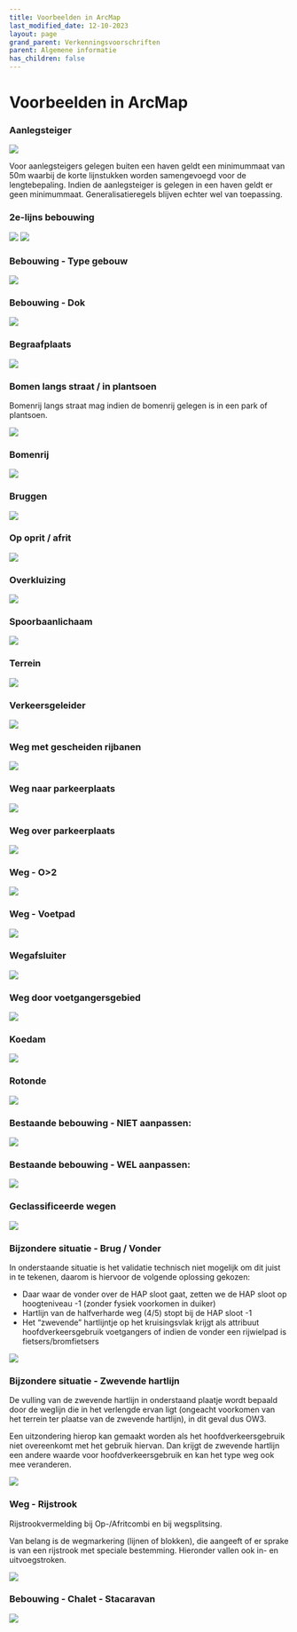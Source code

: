 ```yaml
---
title: Voorbeelden in ArcMap
last_modified_date: 12-10-2023
layout: page
grand_parent: Verkenningsvoorschriften
parent: Algemene informatie
has_children: false
---
```


Voorbeelden in ArcMap
=====================

### Aanlegsteiger

![](../../A/Aanlegsteiger/aanlegsteiger.png)

Voor aanlegsteigers gelegen buiten een haven geldt een minimummaat van 50m waarbij de korte lijnstukken worden samengevoegd voor de lengtebepaling. Indien de aanlegsteiger is gelegen in een haven geldt er geen minimummaat. Generalisatieregels blijven echter wel van toepassing.

### 2e-lijns bebouwing

![](2e_lijns_bebouwing.png)
![](2e_lijns_bebouwing-2.png)

### Bebouwing - Type gebouw

![](Bebouwing_type_gebouw.png)

### Bebouwing - Dok

![](../../D/Dok_en_Droogdok/Dok.png)

### Begraafplaats

![](../../B/Begraafplaats/begraafplaats.png)

### Bomen langs straat / in plantsoen

Bomenrij langs straat mag indien de bomenrij gelegen is in een park of plantsoen.

![](../../B/Bomenrij/Bomen_langs_straat_in_plantsoen.png)

### Bomenrij

![](../../B/Bomenrij/Bomenrij.png)

### Bruggen

![](../../B/Brug/Bruggen.png)

### Op oprit / afrit

![](Oprit_afrit.jpg)

### Overkluizing

![](../../O/Overkluizing/Overkluizing.png)

### Spoorbaanlichaam

![](Spoorbaan.jpg)

### Terrein

![](../../T/Terrein/terrein.png)

### Verkeersgeleider

![](../../V/Verkeersgeleider/Verkeersgeleider.png)

### Weg met gescheiden rijbanen

![](../../W/Wegenclassificaties/Weg_met_gescheiden_rijbanen.png)

### Weg naar parkeerplaats

![](../../P/Parkeerterrein/voorbeeld_weg_naar_parkeerplaats_704x462.png)

### Weg over parkeerplaats

![](../../P/Parkeerterrein/voorbeeld_weg_over_parkeerplaats_652x479.png)

### Weg - O>2

![](O2.jpg)

### Weg - Voetpad

![](../../V/Voetpad/Voetpad.png)

### Wegafsluiter

![](../../W/Wegafsluiting/wegafsluiting_800x700.gif)

### Weg door voetgangersgebied

![](../../V/Voetgangersgebied/Voetgangersgebied.png)

### Koedam

![](../../D/Dam/Dam_koedam.png)

### Rotonde

![](../../R/Rotonde/Rotonde.png)

### Bestaande bebouwing - NIET aanpassen:

![](bestaande_bebouwing_NIET_aanpassen_800x700.png)

### Bestaande bebouwing - WEL aanpassen:

![](bestaande_bebouwing_WEL_aanpassen_800x700.png)

### Geclassificeerde wegen

![](../../W/Wegenclassificaties/Wegclassificatie_regionale_weg.JPG)

### Bijzondere situatie - Brug / Vonder

In onderstaande situatie is het validatie technisch niet mogelijk om dit juist in te tekenen, daarom is hiervoor de volgende oplossing gekozen:

- Daar waar de vonder over de HAP sloot gaat, zetten we de HAP sloot op hoogteniveau -1 (zonder fysiek voorkomen in duiker)
- Hartlijn van de halfverharde weg (4/5) stopt bij de HAP sloot -1
- Het “zwevende” hartlijntje op het kruisingsvlak krijgt als attribuut hoofdverkeersgebruik voetgangers of indien de vonder een rijwielpad is fietsers/bromfietsers

![](Brug_vonder.png)

### Bijzondere situatie - Zwevende hartlijn

De vulling van de zwevende hartlijn in onderstaand plaatje wordt bepaald door de weglijn die in het verlengde ervan ligt (ongeacht voorkomen van het terrein ter plaatse van de zwevende hartlijn), in dit geval dus OW3.

Een uitzondering hierop kan gemaakt worden als het hoofdverkeersgebruik niet overeenkomt met het gebruik hiervan. Dan krijgt de zwevende hartlijn een andere waarde voor hoofdverkeersgebruik en kan het type weg ook mee veranderen.

![](Zwevende_hartlijn.png)

### Weg - Rijstrook

Rijstrookvermelding bij Op-/Afritcombi en bij wegsplitsing.

Van belang is de wegmarkering (lijnen of blokken), die aangeeft of er sprake is van een rijstrook met speciale bestemming. Hieronder vallen ook in- en uitvoegstroken.

![](Rijstrook.png)

### Bebouwing - Chalet - Stacaravan

![](../../S/Stacaravan/Bebouwing_Chalet_Stacaravan.jpg)
